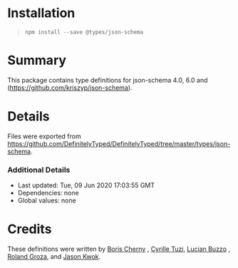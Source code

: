 # Installation

> `npm install --save @types/json-schema`

# Summary

This package contains type definitions for json-schema 4.0, 6.0 and (https://github.com/kriszyp/json-schema).

# Details

Files were exported from https://github.com/DefinitelyTyped/DefinitelyTyped/tree/master/types/json-schema.

### Additional Details

* Last updated: Tue, 09 Jun 2020 17:03:55 GMT
* Dependencies: none
* Global values: none

# Credits

These definitions were written by [Boris Cherny](https://github.com/bcherny)
, [Cyrille Tuzi](https://github.com/cyrilletuzi), [Lucian Buzzo](https://github.com/lucianbuzzo)
, [Roland Groza](https://github.com/rolandjitsu), and [Jason Kwok](https://github.com/JasonHK).

